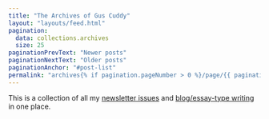 ```yaml
---
title: "The Archives of Gus Cuddy"
layout: "layouts/feed.html"
pagination:
  data: collections.archives
  size: 25
paginationPrevText: "Newer posts"
paginationNextText: "Older posts"
paginationAnchor: "#post-list"
permalink: "archives{% if pagination.pageNumber > 0 %}/page/{{ pagination.pageNumber }}{% endif %}/index.html"
---
```


This is a collection of all my [newsletter issues](/tag/newsletter) and [blog/essay-type writing](/tag/blog) in one place. 